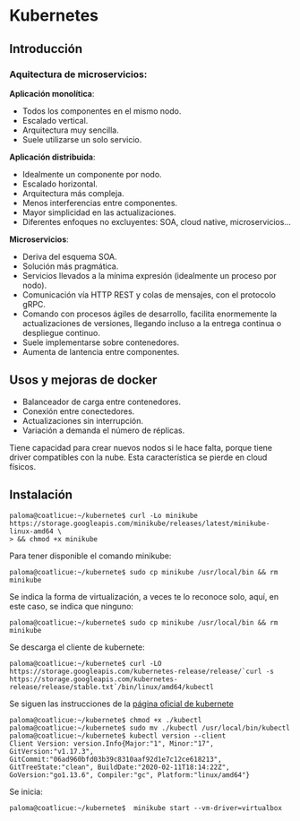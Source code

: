 # Kubernetes
## Introducción
### Aquitectura de microservicios:
**Aplicación monolítica**:
- Todos los componentes en el mismo nodo.
- Escalado vertical.
- Arquitectura muy sencilla.
- Suele utilizarse un solo servicio.

**Aplicación distribuida**:
- Idealmente un componente por nodo.
- Escalado horizontal.
- Arquitectura más compleja.
- Menos interferencias entre componentes.
- Mayor simplicidad en las actualizaciones.
- Diferentes enfoques no excluyentes: SOA, cloud native, microservicios...

**Microservicios**:
- Deriva del esquema SOA.
- Solución más pragmática.
- Servicios llevados a la mínima expresión (idealmente un proceso por nodo).
- Comunicación vía HTTP REST y colas de mensajes, con el protocolo gRPC.
- Comando con procesos ágiles de desarrollo, facilita enormemente la actualizaciones de versiones, llegando incluso a la entrega continua o despliegue continuo.
- Suele implementarse sobre contenedores.
- Aumenta de lantencia entre componentes.

## Usos y mejoras de docker
- Balanceador de carga entre contenedores.
- Conexión entre conectedores.
- Actualizaciones sin interrupción.
- Variación a demanda el número de réplicas.

Tiene capacidad para crear nuevos nodos si le hace falta, porque tiene driver compatibles con la nube. Esta característica se pierde en cloud físicos.

## Instalación
~~~
paloma@coatlicue:~/kubernete$ curl -Lo minikube https://storage.googleapis.com/minikube/releases/latest/minikube-linux-amd64 \
> && chmod +x minikube
~~~

Para tener disponible el comando minikube:
~~~
paloma@coatlicue:~/kubernete$ sudo cp minikube /usr/local/bin && rm minikube
~~~

Se indica la forma de virtualización, a veces te lo reconoce solo, aquí, en este caso, se indica que ninguno:
~~~
paloma@coatlicue:~/kubernete$ sudo cp minikube /usr/local/bin && rm minikube
~~~

Se descarga el cliente de kubernete:
~~~
paloma@coatlicue:~/kubernete$ curl -LO https://storage.googleapis.com/kubernetes-release/release/`curl -s https://storage.googleapis.com/kubernetes-release/release/stable.txt`/bin/linux/amd64/kubectl
~~~

Se siguen las instrucciones de la [página oficial de kubernete](https://kubernetes.io/docs/tasks/tools/install-kubectl/)
~~~
paloma@coatlicue:~/kubernete$ chmod +x ./kubectl
paloma@coatlicue:~/kubernete$ sudo mv ./kubectl /usr/local/bin/kubectl
paloma@coatlicue:~/kubernete$ kubectl version --client
Client Version: version.Info{Major:"1", Minor:"17", GitVersion:"v1.17.3", GitCommit:"06ad960bfd03b39c8310aaf92d1e7c12ce618213", GitTreeState:"clean", BuildDate:"2020-02-11T18:14:22Z", GoVersion:"go1.13.6", Compiler:"gc", Platform:"linux/amd64"}
~~~

Se inicia:
~~~
paloma@coatlicue:~/kubernete$  minikube start --vm-driver=virtualbox
~~~

